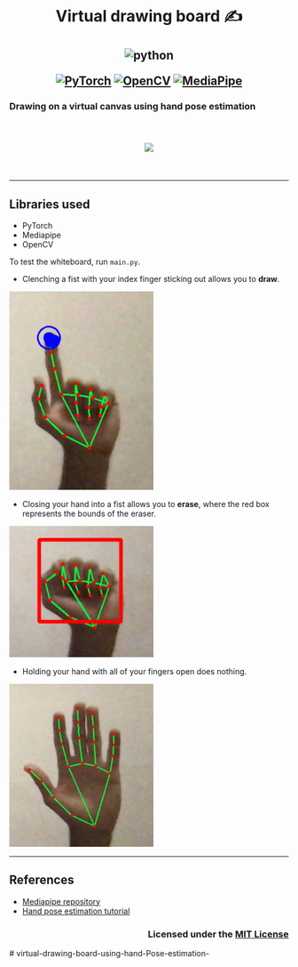 <h1 align="center"> Virtual drawing board ✍️</h1>

<h2 align="center">


![python](https://forthebadge.com/images/badges/made-with-python.svg)


[![PyTorch](https://img.shields.io/badge/-PyTorch-white?style=flat-square&logo=PyTorch)](https://pytorch.org/)
[![OpenCV](https://img.shields.io/badge/-OpenCV-blueviolet?style=flat-square&logo=OpenCV)](https://opencv.org/)
[![MediaPipe](https://img.shields.io/badge/-MediaPipe-white?style=flat-square&logo=Clyp)](https://mediapipe.dev/)

</h2>

### Drawing on a virtual canvas using hand pose estimation

</br>
<h3 align="center">

![](imgs/demo.gif)

</h3>
</br>
<hr>


## Libraries used
- PyTorch 
- Mediapipe 
- OpenCV


To test the whiteboard, run `main.py`.

- Clenching a fist with your index finger sticking out allows you to **draw**.

<img src ="imgs/draw.png" width="260px" />

- Closing your hand into a fist allows you to **erase**, where the red box represents the bounds of the eraser.

<img src ="imgs/erase.png" width="260px" />

- Holding your hand with all of your fingers open does nothing.

<img src ="imgs/none.png" width="260px" />
<hr>

## References

- [Mediapipe repository](https://github.com/google/mediapipe.git)
- [Hand pose estimation tutorial](https://www.youtube.com/watch?v=NZde8Xt78Iw&t=983s)

<h3 align="right">

Licensed under the [MIT License](LICENSE)

</h3>
#   v i r t u a l - d r a w i n g - b o a r d - u s i n g - h a n d - P o s e - e s t i m a t i o n - 
 
 